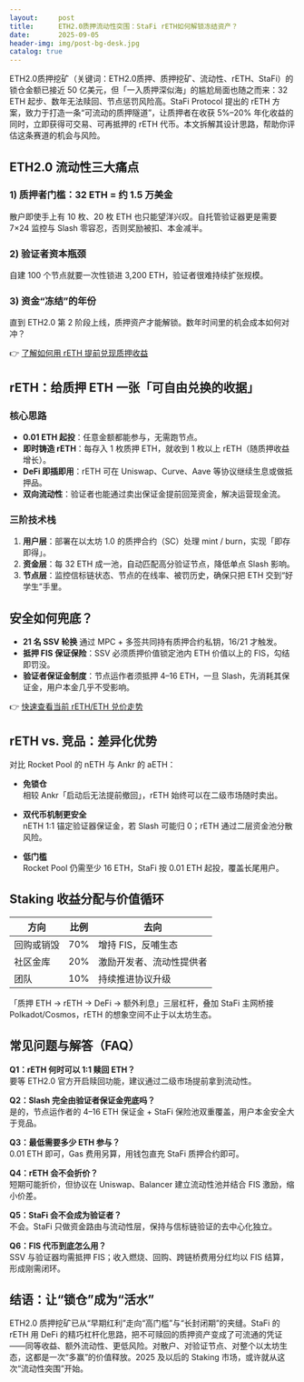 ```yaml
---
layout:     post
title:      ETH2.0质押流动性突围：StaFi rETH如何解锁冻结资产？
date:       2025-09-05
header-img: img/post-bg-desk.jpg
catalog: true
---
```


ETH2.0质押挖矿（关键词：ETH2.0质押、质押挖矿、流动性、rETH、StaFi）的锁仓金额已接近 50 亿美元，但「一入质押深似海」的尴尬局面也随之而来：32 ETH 起步、数年无法赎回、节点惩罚风险高。StaFi Protocol 提出的 rETH 方案，致力于打造一条“可流动的质押隧道”，让质押者在收获 5%–20% 年化收益的同时，立即获得可交易、可再抵押的 rETH 代币。本文拆解其设计思路，帮助你评估这条赛道的机会与风险。

## ETH2.0 流动性三大痛点

### 1) 质押者门槛：32 ETH = 约 1.5 万美金

散户即使手上有 10 枚、20 枚 ETH 也只能望洋兴叹。自托管验证器更是需要 7×24 监控与 Slash 零容忍，否则奖励被扣、本金减半。

### 2) 验证者资本瓶颈

自建 100 个节点就要一次性锁进 3,200 ETH，验证者很难持续扩张规模。

### 3) 资金“冻结”的年份

直到 ETH2.0 第 2 阶段上线，质押资产才能解锁。数年时间里的机会成本如何对冲？

👉 [了解如何用 rETH 提前兑现质押收益](https://okxdog.com/)

## rETH：给质押 ETH 一张「可自由兑换的收据」

### 核心思路

- **0.01 ETH 起投**：任意金额都能参与，无需跑节点。  
- **即时铸造 rETH**：每存入 1 枚质押 ETH，就收到 1 枚以上 rETH（随质押收益增长）。  
- **DeFi 即插即用**：rETH 可在 Uniswap、Curve、Aave 等协议继续生息或做抵押品。  
- **双向流动性**：验证者也能通过卖出保证金提前回笼资金，解决运营现金流。

### 三阶技术栈

1. **用户层**：部署在以太坊 1.0 的质押合约（SC）处理 mint / burn，实现「即存即得」。  
2. **资金层**：每 32 ETH 成一池，自动匹配高分验证节点，降低单点 Slash 影响。  
3. **节点层**：监控信标链状态、节点的在线率、被罚历史，确保只把 ETH 交到“好学生”手里。

## 安全如何兜底？

- **21 名 SSV 轮换** 通过 MPC + 多签共同持有质押合约私钥，16/21 才触发。  
- **抵押 FIS 保证保险**：SSV 必须质押价值锁定池内 ETH 价值以上的 FIS，勾结即罚没。  
- **验证者保证金制度**：节点运作者须抵押 4–16 ETH，一旦 Slash，先消耗其保证金，用户本金几乎不受影响。  

👉 [快速查看当前 rETH/ETH 兑价走势](https://okxdog.com/)

## rETH vs. 竞品：差异化优势

对比 Rocket Pool 的 nETH 与 Ankr 的 aETH：

- **免锁仓**  
  相较 Ankr「启动后无法提前撤回」，rETH 始终可以在二级市场随时卖出。

- **双代币机制更安全**  
  nETH 1∶1 锚定验证器保证金，若 Slash 可能归 0；rETH 通过二层资金池分散风险。

- **低门槛**  
  Rocket Pool 仍需至少 16 ETH，StaFi 按 0.01 ETH 起投，覆盖长尾用户。

## Staking 收益分配与价值循环

| 方向 | 比例 | 去向 |
|---|---|---|
| 回购或销毁 | 70% | 增持 FIS，反哺生态 |
| 社区金库 | 20% | 激励开发者、流动性提供者 |
| 团队 | 10% | 持续推进协议升级 |

「质押 ETH → rETH → DeFi → 额外利息」三层杠杆，叠加 StaFi 主网桥接 Polkadot/Cosmos，rETH 的想象空间不止于以太坊生态。

## 常见问题与解答（FAQ）

**Q1：rETH 何时可以 1:1 赎回 ETH？**  
要等 ETH2.0 官方开启赎回功能，建议通过二级市场提前拿到流动性。

**Q2：Slash 完全由验证者保证金兜底吗？**  
是的，节点运作者的 4–16 ETH 保证金 + StaFi 保险池双重覆盖，用户本金安全大于竞品。

**Q3：最低需要多少 ETH 参与？**  
0.01 ETH 即可，Gas 费用另算，用钱包直充 StaFi 质押合约即可。

**Q4：rETH 会不会折价？**  
短期可能折价，但协议在 Uniswap、Balancer 建立流动性池并结合 FIS 激励，缩小价差。

**Q5：StaFi 会不会成为验证者？**  
不会。StaFi 只做资金路由与流动性层，保持与信标链验证的去中心化独立。

**Q6：FIS 代币到底怎么用？**  
SSV 与验证器均需抵押 FIS；收入燃烧、回购、跨链桥费用分红均以 FIS 结算，形成刚需闭环。

## 结语：让“锁仓”成为“活水”

ETH2.0 质押挖矿已从“早期红利”走向“高门槛”与“长封闭期”的夹缝。StaFi 的 rETH 用 DeFi 的精巧杠杆化思路，把不可赎回的质押资产变成了可流通的凭证——同等收益、额外流动性、更低风险。对散户、对验证节点、对整个以太坊生态，这都是一次“多赢”的价值释放。2025 及以后的 Staking 市场，或许就从这次“流动性突围”开始。